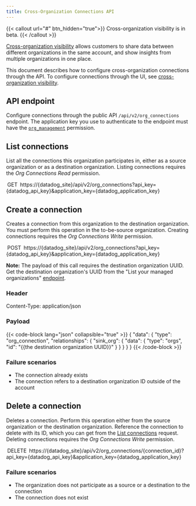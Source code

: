 ```yaml
---
title: Cross-Organization Connections API
---
```


{{< callout url="#" btn_hidden="true">}}
  Cross-organization visibility is in beta.
{{< /callout >}} 

[Cross-organization visibility][1] allows customers to share data between different organizations in the same account, and show insights from multiple organizations in one place.

This document describes how to configure cross-organization connections through the API. To configure connections through the UI, see [cross-organization visibility][1].

## API endpoint

Configure connections through the public API `/api/v2/org_connections` endpoint. The application key you use to authenticate to the endpoint must have the [`org_management`][2] permission.

## List connections

List all the connections this organization participates in, either as a source organization or as a destination organization. Listing connections requires the _Org Connections Read_ permission.

<span style="padding:3px" class="font-semibold text-api-get bg-bg-api-get">GET</span>
https://{datadog_site}/api/v2/org_connections?api_key={datadog_api_key}&application_key={datadog_application_key}

## Create a connection

Creates a connection from this organization to the destination organization. You must perform this operation in the to-be-source organization. Creating connections requires the _Org Connections Write_ permission.

<span style="padding:3px" class="font-semibold text-api-post bg-bg-api-post">POST</span> https://{datadog_site}/api/v2/org_connections?api_key={datadog_api_key}&application_key={datadog_application_key}

**Note:** The payload of this call requires the destination organization UUID. Get the destination organization's UUID from the "List your managed organizations" [endpoint][3].

### Header

Content-Type: application/json

### Payload

{{< code-block lang="json" collapsible="true" >}}
{
    "data": {
        "type": "org_connection",
        "relationships": {
            "sink_org": {
                "data": {
                    "type": "orgs",
                    "id": "{{the destination organization UUID}}"
                }
            }
        }
    }
}
{{< /code-block >}}

### Failure scenarios

- The connection already exists
- The connection refers to a destination organization ID outside of the account

## Delete a connection

Deletes a connection. Perform this operation either from the source organization or the destination organization. Reference the connection to delete with its ID, which you can get from the [List connections](#list-connections) request. Deleting connections requires the _Org Connections Write_ permission.

<span style="padding:3px" class="font-semibold text-api-delete bg-bg-api-delete">DELETE</span> https://{datadog_site}/api/v2/org_connections/{connection_id}?api_key={datadog_api_key}&application_key={datadog_application_key}

### Failure scenarios

- The organization does not participate as a source or a destination to the connection
- The connection does not exist

[1]: /ja/account_management/org_settings/cross_org_visibility
[2]: /ja/account_management/rbac/permissions/#access-management
[3]: /ja/api/latest/organizations/#list-your-managed-organizations